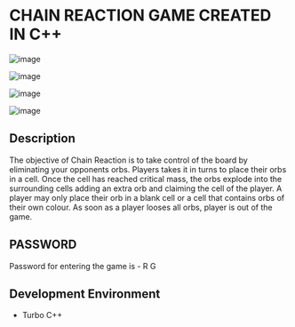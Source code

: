 # CHAIN REACTION GAME CREATED IN C++

![image](https://user-images.githubusercontent.com/49039193/60339958-dace3700-99c7-11e9-909c-eb71bcee2b3d.png)

![image](https://user-images.githubusercontent.com/49039193/60339979-efaaca80-99c7-11e9-9e43-87cefcf2b0fb.png)

![image](https://user-images.githubusercontent.com/49039193/60340011-0e10c600-99c8-11e9-8714-4d70424051a0.png)

![image](https://user-images.githubusercontent.com/49039193/60340026-21bc2c80-99c8-11e9-9d01-28693f19505d.png)


## Description
The objective of Chain Reaction is to take control of the board by eliminating your opponents orbs.
Players takes it in turns to place their orbs in a cell.
Once the cell has reached critical mass, the orbs explode into the surrounding cells adding an extra orb and claiming the cell of the player.
A player may only place their orb in a blank cell or a cell that contains orbs of their own colour.
As soon as a player looses all orbs, player is out of the game.

## PASSWORD 
Password for entering the game is - R G

## Development Environment
* Turbo C++